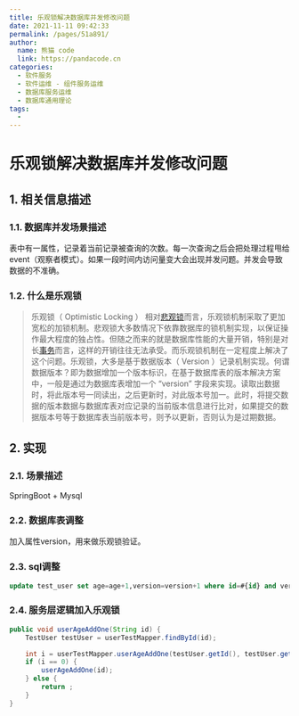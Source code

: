 ```yaml
---
title: 乐观锁解决数据库并发修改问题
date: 2021-11-11 09:42:33
permalink: /pages/51a891/
author: 
  name: 熊猫 code
  link: https://pandacode.cn
categories: 
  - 软件服务
  - 软件运维 - 组件服务运维
  - 数据库服务运维
  - 数据库通用理论
tags: 
  - 
---
```


# 乐观锁解决数据库并发修改问题

## 1. 相关信息描述

### 1.1. 数据库并发场景描述

表中有一属性，记录着当前记录被查询的次数。每一次查询之后会把处理过程甩给event（观察者模式）。如果一段时间内访问量变大会出现并发问题。并发会导致数据的不准确。

### 1.2. 什么是乐观锁

> 乐观锁（ Optimistic Locking ） 相对[悲观锁](https://baike.baidu.com/item/悲观锁)而言，乐观锁机制采取了更加宽松的加锁机制。悲观锁大多数情况下依靠数据库的锁机制实现，以保证操作最大程度的独占性。但随之而来的就是数据库性能的大量开销，特别是对长[事务](https://baike.baidu.com/item/事务)而言，这样的开销往往无法承受。而乐观锁机制在一定程度上解决了这个问题。乐观锁，大多是基于数据版本（ Version ）记录机制实现。何谓数据版本？即为数据增加一个版本标识，在基于数据库表的版本解决方案中，一般是通过为数据库表增加一个 “version” 字段来实现。读取出数据时，将此版本号一同读出，之后更新时，对此版本号加一。此时，将提交数据的版本数据与数据库表对应记录的当前版本信息进行比对，如果提交的数据版本号等于数据库表当前版本号，则予以更新，否则认为是过期数据。

## 2. 实现

### 2.1.  场景描述

SpringBoot + Mysql

### 2.2. 数据库表调整

加入属性version，用来做乐观锁验证。

### 2.3. sql调整

```sql
update test_user set age=age+1,version=version+1 where id=#{id} and version=#{version};
```

### 2.4. 服务层逻辑加入乐观锁

```java
public void userAgeAddOne(String id) {
    TestUser testUser = userTestMapper.findById(id);

    int i = userTestMapper.userAgeAddOne(testUser.getId(), testUser.getVersion());
    if (i == 0) {
        userAgeAddOne(id);
    } else {
        return ;
    }
}
```

